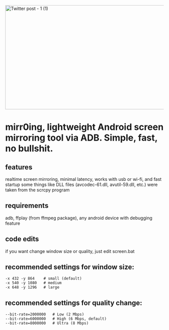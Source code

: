 <img width="837" height="331" alt="Twitter post - 1 (1)" src="https://github.com/user-attachments/assets/941b6808-afba-48c6-9c9b-f68a67f19050" />

# mirr0ing, lightweight Android screen mirroring tool via ADB. Simple, fast, no bullshit.

## features
realtime screen mirroring, minimal latency, works with usb or wi-fi, and fast startup
some things like DLL files (avcodec-61.dll, avutil-59.dll, etc.) were taken from the scrcpy program

## requirements
adb, ffplay (from ffmpeg package), any android device with debugging feature

## code edits
if you want change window size or quality, just edit screen.bat

## recommended settings for window size:

```
-x 432 -y 864    # small (default)
-x 540 -y 1080   # medium
-x 648 -y 1296   # large
```

## recommended settings for quality change:

```
--bit-rate=2000000   # Low (2 Mbps)
--bit-rate=6000000   # High (6 Mbps, default)
--bit-rate=8000000   # Ultra (8 Mbps)
```
